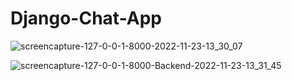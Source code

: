 # Django-Chat-App

![screencapture-127-0-0-1-8000-2022-11-23-13_30_07](https://user-images.githubusercontent.com/98261745/203973052-d8041833-ddf5-45e8-904a-e15b0ea931a2.png)


![screencapture-127-0-0-1-8000-Backend-2022-11-23-13_31_45](https://user-images.githubusercontent.com/98261745/203973550-7f6e1fae-40c3-4172-8fef-b1edca3f8595.png)
